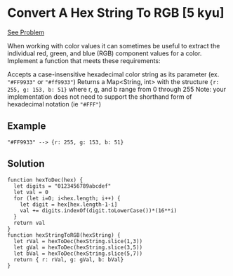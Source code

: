 # Convert A Hex String To RGB [5 kyu]

[See Problem](https://www.codewars.com/kata/5282b48bb70058e4c4000fa7)

When working with color values it can sometimes be useful to extract the individual red, green, and blue (RGB) component values for a color. Implement a function that meets these requirements:

Accepts a case-insensitive hexadecimal color string as its parameter (ex. `"#FF9933"` or `"#ff9933"`)
Returns a Map<String, int> with the structure `{r: 255, g: 153, b: 51}` where r, g, and b range from 0 through 255
Note: your implementation does not need to support the shorthand form of hexadecimal notation (ie `"#FFF"`)

## Example

```
"#FF9933" --> {r: 255, g: 153, b: 51}
```

## Solution

```
function hexToDec(hex) {
  let digits = "0123456789abcdef"
  let val = 0
  for (let i=0; i<hex.length; i++) {
    let digit = hex[hex.length-1-i]
    val += digits.indexOf(digit.toLowerCase())*(16**i)
  }
  return val
}
function hexStringToRGB(hexString) {
  let rVal = hexToDec(hexString.slice(1,3))
  let gVal = hexToDec(hexString.slice(3,5))
  let bVal = hexToDec(hexString.slice(5,7))
  return { r: rVal, g: gVal, b: bVal}
}
```